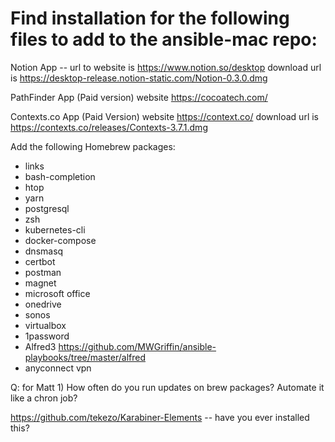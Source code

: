

# Find installation for the following files to add to the ansible-mac repo: 

Notion App -- url to website is https://www.notion.so/desktop
download url is https://desktop-release.notion-static.com/Notion-0.3.0.dmg

PathFinder App (Paid version) website https://cocoatech.com/

Contexts.co App (Paid Version) website https://context.co/
download url is https://contexts.co/releases/Contexts-3.7.1.dmg

Add the following Homebrew packages: 

- links
- bash-completion
- htop
- yarn
- postgresql
- zsh
- kubernetes-cli
- docker-compose
- dnsmasq
- certbot
- postman
- magnet
- microsoft office
- onedrive
- sonos
- virtualbox
- 1password
- Alfred3 https://github.com/MWGriffin/ansible-playbooks/tree/master/alfred
- anyconnect vpn


Q: for Matt 1) How often do you run updates on brew packages? Automate it like a chron job? 

https://github.com/tekezo/Karabiner-Elements -- have you ever installed this?

 
